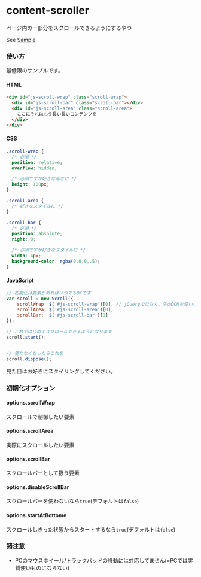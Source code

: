 content-scroller
=======================

ページ内の一部分をスクロールできるようにするやつ

See [Sample](http://labs.lealog.net/content-scroller-sample/)

### 使い方
最低限のサンプルです。

#### HTML
```html
<div id="js-scroll-wrap" class="scroll-wrap">
  <div id="js-scroll-bar" class="scroll-bar"></div>
  <div id="js-scroll-area" class="scroll-area">
    ここにそれはもう長い長いコンテンツを
  </div>
</div>
```

#### CSS
```css
.scroll-wrap {
  /* 必須 */
  position: relative;
  overflow: hidden;

  /* 必須ですが好きな高さに */
  height: 100px;
}

.scroll-area {
  /* 好きなスタイルに */
}

.scroll-bar {
  /* 必須 */
  position: absolute;
  right: 0;

  /* 必須ですが好きなスタイルに */
  width: 4px;
  background-color: rgba(0,0,0,.5);
}
```

#### JavaScript
```javascript
// 初期化は要素があればいつでもOKです
var scroll = new Scroll({
    scrollWrap: $('#js-scroll-wrap')[0], // jQueryではなく、生のDOMを使います
    scrollArea: $('#js-scroll-area')[0],
    scrollBar:  $('#js-scroll-bar')[0]
});

// これではじめてスクロールできるようになります
scroll.start();


// 使わなくなったらこれを
scroll.dispose();
```

見た目はお好きにスタイリングしてください。


### 初期化オプション

#### options.scrollWrap
スクロールで制御したい要素

#### options.scrollArea
実際にスクロールしたい要素

#### options.scrollBar
スクロールバーとして扱う要素

#### options.disableScrollBar
スクロールバーを使わないなら``true``(デフォルトは``false``)

#### options.startAtBottome
スクロールしきった状態からスタートするなら``true``(デフォルトは``false``)


### 諸注意
- PCのマウスホイール/トラックパッドの移動には対応してません(=PCでは実質使いものにならない)
